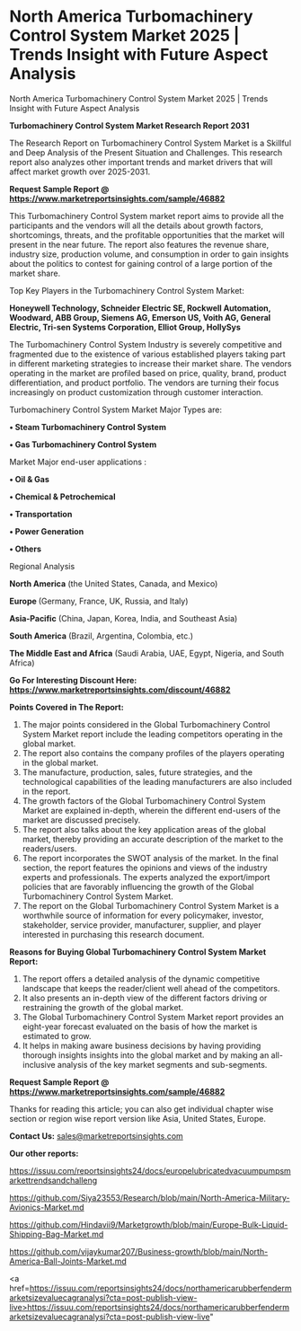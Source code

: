 # North America Turbomachinery Control System Market 2025 | Trends Insight with Future Aspect Analysis
North America Turbomachinery Control System Market 2025 | Trends Insight with Future Aspect Analysis

<strong>Turbomachinery Control System Market Research Report 2031</strong>

The Research Report on Turbomachinery Control System Market is a Skillful and Deep Analysis of the Present Situation and Challenges. This research report also analyzes other important trends and market drivers that will affect market growth over 2025-2031.

<strong>Request Sample Report @ <a href=https://www.marketreportsinsights.com/sample/46882>https://www.marketreportsinsights.com/sample/46882</a></strong>

This Turbomachinery Control System market report aims to provide all the participants and the vendors will all the details about growth factors, shortcomings, threats, and the profitable opportunities that the market will present in the near future. The report also features the revenue share, industry size, production volume, and consumption in order to gain insights about the politics to contest for gaining control of a large portion of the market share.

Top Key Players in the Turbomachinery Control System Market:

<strong>Honeywell Technology, Schneider Electric SE, Rockwell Automation, Woodward, ABB Group, Siemens AG, Emerson US, Voith AG, General Electric, Tri-sen Systems Corporation, Elliot Group, HollySys</strong>

The Turbomachinery Control System Industry is severely competitive and fragmented due to the existence of various established players taking part in different marketing strategies to increase their market share. The vendors operating in the market are profiled based on price, quality, brand, product differentiation, and product portfolio. The vendors are turning their focus increasingly on product customization through customer interaction.

Turbomachinery Control System Market Major Types are:

<strong>•  Steam Turbomachinery Control System

•  Gas Turbomachinery Control System</strong>

Market Major end-user applications :

<strong>•  Oil & Gas

•  Chemical & Petrochemical

•  Transportation

•  Power Generation

•  Others</strong>

Regional Analysis

</u><strong><b>North America</b></strong> (the United States, Canada, and Mexico)

<strong><b>Europe </b></strong>(Germany, France, UK, Russia, and Italy)

<strong><b>Asia-Pacific</b></strong> (China, Japan, Korea, India, and Southeast Asia)

<strong><b>South America</b></strong> (Brazil, Argentina, Colombia, etc.)

<strong><b>The Middle East and Africa</b></strong> (Saudi Arabia, UAE, Egypt, Nigeria, and South Africa)

<strong>Go For Interesting Discount Here: <a href=https://www.marketreportsinsights.com/discount/46882>https://www.marketreportsinsights.com/discount/46882</a></strong>

<strong>Points Covered in The Report:</strong>
<ol>
  <li>The major points considered in the Global Turbomachinery Control System Market report include the leading competitors operating in the global market.</li>
  <li>The report also contains the company profiles of the players operating in the global market.</li>
  <li>The manufacture, production, sales, future strategies, and the technological capabilities of the leading manufacturers are also included in the report.</li>
  <li>The growth factors of the Global Turbomachinery Control System Market are explained in-depth, wherein the different end-users of the market are discussed precisely.</li>
  <li>The report also talks about the key application areas of the global market, thereby providing an accurate description of the market to the readers/users.</li>
  <li>The report incorporates the SWOT analysis of the market. In the final section, the report features the opinions and views of the industry experts and professionals. The experts analyzed the export/import policies that are favorably influencing the growth of the Global Turbomachinery Control System Market.</li>
  <li>The report on the Global Turbomachinery Control System Market is a worthwhile source of information for every policymaker, investor, stakeholder, service provider, manufacturer, supplier, and player interested in purchasing this research document.</li>
</ol>
<strong>Reasons for Buying Global Turbomachinery Control System Market Report:</strong>

<ol>
  <li>The report offers a detailed analysis of the dynamic competitive landscape that keeps the reader/client well ahead of the competitors.</li>
  <li>It also presents an in-depth view of the different factors driving or restraining the growth of the global market.</li>
  <li>The Global Turbomachinery Control System Market report provides an eight-year forecast evaluated on the basis of how the market is estimated to grow.</li>
  <li>It helps in making aware business decisions by having providing thorough insights insights into the global market and by making an all-inclusive analysis of the key market segments and sub-segments.</li>
</ol>
<strong>Request Sample Report @ <a href=https://www.marketreportsinsights.com/sample/46882>https://www.marketreportsinsights.com/sample/46882</a></strong>


Thanks for reading this article; you can also get individual chapter wise section or region wise report version like Asia, United States, Europe.

<strong>Contact Us:</strong>
sales@marketreportsinsights.com

<strong>Our other reports:</strong>

<a href=https://issuu.com/reportsinsights24/docs/europelubricatedvacuumpumpsmarkettrendsandchalleng>https://issuu.com/reportsinsights24/docs/europelubricatedvacuumpumpsmarkettrendsandchalleng</a>

<a href=https://github.com/Siya23553/Research/blob/main/North-America-Military-Avionics-Market.md>https://github.com/Siya23553/Research/blob/main/North-America-Military-Avionics-Market.md</a>

<a href=https://github.com/Hindavii9/Marketgrowth/blob/main/Europe-Bulk-Liquid-Shipping-Bag-Market.md>https://github.com/Hindavii9/Marketgrowth/blob/main/Europe-Bulk-Liquid-Shipping-Bag-Market.md</a>

<a href=https://github.com/vijaykumar207/Business-growth/blob/main/North-America-Ball-Joints-Market.md>https://github.com/vijaykumar207/Business-growth/blob/main/North-America-Ball-Joints-Market.md</a>

<a href=https://issuu.com/reportsinsights24/docs/northamericarubberfendermarketsizevaluecagranalysi?cta=post-publish-view-live>https://issuu.com/reportsinsights24/docs/northamericarubberfendermarketsizevaluecagranalysi?cta=post-publish-view-live</a>"
